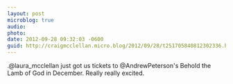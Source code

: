 ```yaml
---
layout: post
microblog: true
audio: 
photo: 
date: 2012-09-28 09:32:03 -0600
guid: http://craigmcclellan.micro.blog/2012/09/28/t251705840812302336.html
---
```

.@laura_mcclellan just got us tickets to @AndrewPeterson's Behold the Lamb of God in December. Really really excited.
